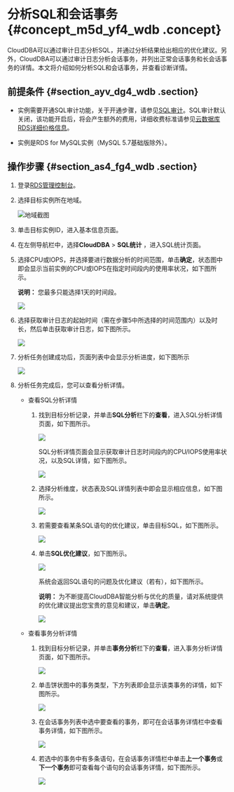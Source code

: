 # 分析SQL和会话事务 {#concept_m5d_yf4_wdb .concept}

CloudDBA可以通过审计日志分析SQL，并通过分析结果给出相应的优化建议。另外，CloudDBA可以通过审计日志分析会话事务，并列出正常会话事务和长会话事务的详情。本文将介绍如何分析SQL和会话事务，并查看诊断详情。

## 前提条件 {#section_ayv_dg4_wdb .section}

-   实例需要开通SQL审计功能，关于开通步骤，请参见[SQL审计](cn.zh-CN/用户指南/数据安全性/SQL审计.md#)。SQL审计默认关闭，该功能开启后，将会产生额外的费用，详细收费标准请参见[云数据库RDS详细价格信息](https://www.aliyun.com/price/product?spm=5176.doc26197.2.2.xiv3Vl#/rds/detail)。

-   实例是RDS for MySQL实例（MySQL 5.7基础版除外）。


## 操作步骤 {#section_as4_fg4_wdb .section}

1.  登录[RDS管理控制台](https://rds.console.aliyun.com/)。
2.  选择目标实例所在地域。

    ![地域截图](http://static-aliyun-doc.oss-cn-hangzhou.aliyuncs.com/assets/img/7882/154745982537169_zh-CN.png)

3.  单击目标实例ID，进入基本信息页面。
4.  在左侧导航栏中，选择**CloudDBA** \> **SQL统计** ，进入SQL统计页面。
5.  选择CPU或IOPS，并选择要进行数据分析的时间范围，单击**确定**，状态图中即会显示当前实例的CPU或IOPS在指定时间段内的使用率状况，如下图所示。

    **说明：** 您最多只能选择1天的时间段。

    ![](http://static-aliyun-doc.oss-cn-hangzhou.aliyuncs.com/assets/img/7911/15474598253078_zh-CN.png)

6.  选择获取审计日志的起始时间（需在步骤5中所选择的时间范围内）以及时长，然后单击获取审计日志，如下图所示。

    ![](http://static-aliyun-doc.oss-cn-hangzhou.aliyuncs.com/assets/img/7911/15474598253079_zh-CN.png)

7.  分析任务创建成功后，页面列表中会显示分析进度，如下图所示

    ![](http://static-aliyun-doc.oss-cn-hangzhou.aliyuncs.com/assets/img/7911/15474598253080_zh-CN.png)

8.  分析任务完成后，您可以查看分析详情。
    -   查看SQL分析详情

        1.  找到目标分析记录，并单击**SQL分析**栏下的**查看**，进入SQL分析详情页面，如下图所示。

            ![](http://static-aliyun-doc.oss-cn-hangzhou.aliyuncs.com/assets/img/7911/15474598253081_zh-CN.png)

            SQL分析详情页面会显示获取审计日志时间段内的CPU/IOPS使用率状况，以及SQL详情，如下图所示。

            ![](http://static-aliyun-doc.oss-cn-hangzhou.aliyuncs.com/assets/img/7911/15474598253082_zh-CN.png)

        2.  选择分析维度，状态表及SQL详情列表中即会显示相应信息，如下图所示。

            ![](http://static-aliyun-doc.oss-cn-hangzhou.aliyuncs.com/assets/img/7911/15474598253083_zh-CN.png)

        3.  若需要查看某条SQL语句的优化建议，单击目标SQL，如下图所示。

            ![](http://static-aliyun-doc.oss-cn-hangzhou.aliyuncs.com/assets/img/7911/15474598253084_zh-CN.png)

        4.  单击**SQL优化建议**，如下图所示。

            ![](http://static-aliyun-doc.oss-cn-hangzhou.aliyuncs.com/assets/img/7911/15474598253085_zh-CN.png)

            系统会返回SQL语句的问题及优化建议（若有），如下图所示。

            **说明：** 为不断提高CloudDBA智能分析与优化的质量，请对系统提供的优化建议提出您宝贵的意见和建议，单击**确定**。

            ![](http://static-aliyun-doc.oss-cn-hangzhou.aliyuncs.com/assets/img/7911/15474598253086_zh-CN.png)

    -   查看事务分析详情

        1.  找到目标分析记录，并单击**事务分析**栏下的**查看**，进入事务分析详情页面，如下图所示。

            ![](http://static-aliyun-doc.oss-cn-hangzhou.aliyuncs.com/assets/img/7911/15474598253087_zh-CN.png)

        2.  单击饼状图中的事务类型，下方列表即会显示该类事务的详情，如下图所示。

            ![](http://static-aliyun-doc.oss-cn-hangzhou.aliyuncs.com/assets/img/7911/15474598253088_zh-CN.png)

        3.  在会话事务列表中选中要查看的事务，即可在会话事务详情栏中查看事务详情，如下图所示。

            ![](http://static-aliyun-doc.oss-cn-hangzhou.aliyuncs.com/assets/img/7911/15474598253089_zh-CN.png)

        4.  若选中的事务中有多条语句，在会话事务详情栏中单击**上一个事务**或**下一个事务**即可查看每个语句的会话事务详情，如下图所示。

            ![](http://static-aliyun-doc.oss-cn-hangzhou.aliyuncs.com/assets/img/7911/15474598253090_zh-CN.png)



